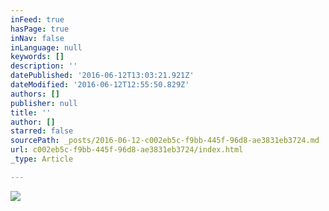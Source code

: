 ```yaml
---
inFeed: true
hasPage: true
inNav: false
inLanguage: null
keywords: []
description: ''
datePublished: '2016-06-12T13:03:21.921Z'
dateModified: '2016-06-12T12:55:50.829Z'
authors: []
publisher: null
title: ''
author: []
starred: false
sourcePath: _posts/2016-06-12-c002eb5c-f9bb-445f-96d8-ae3831eb3724.md
url: c002eb5c-f9bb-445f-96d8-ae3831eb3724/index.html
_type: Article

---
```

![](https://the-grid-user-content.s3-us-west-2.amazonaws.com/9be2c9a7-b376-441a-bf95-fdb26ca134d2.jpg)
